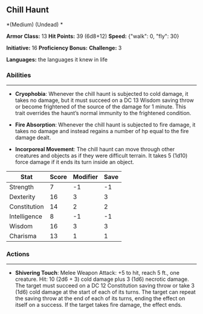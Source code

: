 ## Chill Haunt
*(Medium) (Undead) *

**Armor Class:** 13
**Hit Points:** 39 (6d8+12)
**Speed:** {"walk": 0, "fly": 30}

**Initiative:** 16
**Proficiency Bonus:**
**Challenge:** 3

**Languages:** the languages it knew in life

### Abilities
 --- 
- **Cryophobia**: Whenever the chill haunt is subjected to cold damage, it takes no damage, but it must succeed on a DC 13 Wisdom saving throw or become frightened of the source of the damage for 1 minute. This trait overrides the haunt’s normal immunity to the frightened condition.

- **Fire Absorption**: Whenever the chill haunt is subjected to fire damage, it takes no damage and instead regains a number of hp equal to the fire damage dealt.

- **Incorporeal Movement**: The chill haunt can move through other creatures and objects as if they were difficult terrain. It takes 5 (1d10) force damage if it ends its turn inside an object.



| Stat | Score | Modifier | Save |
| ---- | ---- | ---- | ---- |
| Strength | 7 | -1 | -1 |
| Dexterity | 16 | 3 | 3 |
| Constitution | 14 | 2 | 2 |
| Intelligence | 8 | -1 | -1 |
| Wisdom | 16 | 3 | 3 |
| Charisma | 13 | 1 | 1 |

### Actions
 --- 
- **Shivering Touch**: Melee Weapon Attack: +5 to hit, reach 5 ft., one creature. Hit: 10 (2d6 + 3) cold damage plus 3 (1d6) necrotic damage. The target must succeed on a DC 12 Constitution saving throw or take 3 (1d6) cold damage at the start of each of its turns. The target can repeat the saving throw at the end of each of its turns, ending the effect on itself on a success. If the target takes fire damage, the effect ends.

